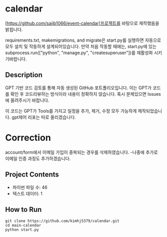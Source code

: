 
# calendar
[https://github.com/sajib1066/event-calendar]프로젝트를 바탕으로 제작했음을 밝힙니다.

requirements.txt, makemigrations, and migrate은 start.py를 실행하면 자동으로 모두 설치 및 작동하게 설계되어있습니다. 만약 처음 작동할 때에는, start.py에 있는 subprocess.run(["python", "manage.py", "createsuperuser"])를 재활성화 시키기바랍니다.

## Description
GPT 기반 코드 검토를 통해 자동 생성된 GitHub 포트폴리오입니다.
이는 GPT가 코드를 확인 후 코드리뷰하는 방식이라 내용이 정확하지 않습니다.
혹시 문제있으면 Issues에 올려주시기 바랍니다.

이 코드는 GPT가 Tools를 가지고 일정을 추가, 제거, 수정 모두 가능하게 제작되었습니다.
gpt제어 리포는 따로 올리겠습니다.

# Correction
account/form에서 이메일 가입이 중복되는 경우를 삭제하였습니다.
-나중에 추가로 이메일 인증 과정도 추가하겠습니다.

## Project Contents
- 파이썬 파일 수: 46
- 텍스트 데이터: 1

## How to Run
```
git clone https://github.com/kimhj5379/calendar.git
cd main-calendar
python start.py
```
